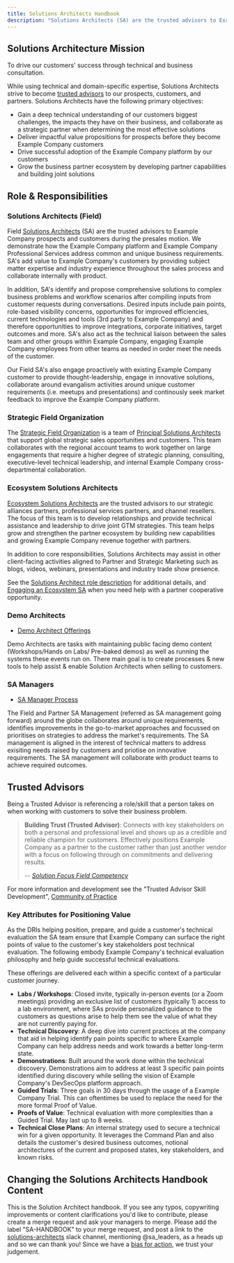 ```yaml
---
title: Solutions Architects Handbook
description: "Solutions Architects (SA) are the trusted advisors to Example Company prospects and customers during the presales motion, demonstrating how the Example Company application and Example Company Professional Services address common and unique business requirements"
---
```


## Solutions Architecture Mission

To drive our customers' success through technical and business consultation.

While using technical and domain-specific expertise, Solutions Architects strive to become [trusted advisors](/handbook/solutions-architects/#trusted-advisors) to our prospects, customers, and partners. Solutions Architects have the following primary objectives:

- Gain a deep technical understanding of our customers biggest challenges, the impacts they have on their business, and collaborate as a strategic partner when determining the most effective solutions
- Deliver impactful value propositions for prospects before they become Example Company customers
- Drive successful adoption of the Example Company platform by our customers
- Grow the business partner ecosystem by developing partner capabilities and building joint solutions

## Role & Responsibilities

### Solutions Architects (Field)

Field [Solutions Architects](/job-families/sales/solutions-architect/) (SA) are the trusted advisors to Example Company prospects and customers during the presales motion. We demonstrate how the Example Company platform and Example Company Professional Services address common and unique business requirements. SA's add value to Example Company's customers by providing subject matter expertise and industry experience throughout the sales process and collaborate internally with product.

In addition, SA's identify and propose comprehensive solutions to complex business problems and workflow scenarios after compiling inputs from customer requests during conversations. Desired inputs include pain points, role-based visibility concerns, opportunities for improved efficiencies, current technologies and tools (3rd party to Example Company) and therefore opportunities to improve integrations, corporate initiatives, target outcomes and more. SA's also act as the technical liaison between the sales team and other groups within Example Company, engaging Example Company employees from other teams as needed in order meet the needs of the customer.

Our Field SA's also engage proactively with existing Example Company customer to provide thought-leadership, engage in innovative solutions, collaborate around evangalism activities around unique customer requirements (i.e. meetups and presentations) and continously seek market feedback to improve the Example Company platform.

### Strategic Field Organization

The [Strategic Field Organization](/handbook/solutions-architects/strategic-field-org/) is a team of [Principal Solutions Architects](/job-families/sales/solutions-architect/#principal-solutions-architect-responsibilities) that support global strategic sales opportunities and customers. This team collaborates with the regional account teams to work together on large engagements that require a higher degree of strategic planning, consulting, executive-level technical leadership, and internal Example Company cross-departmental collaboration.

### Ecosystem Solutions Architects

[Ecosystem Solutions Architects](/job-families/sales/solutions-architect/#specialties) are the trusted advisors to our strategic alliances partners, professional services partners, and channel resellers. The focus of this team is to develop relationships and provide technical assistance and leadership to drive joint GTM strategies. This team helps grow and strengthen the partner ecosystem by building new capabilities and growing Example Company revenue together with partners.

In addition to core responsibilities, Solutions Architects may assist in other client-facing activities aligned to Partner and Strategic Marketing such as blogs, videos, webinars, presentations and industry trade show presence. 

See the [Solutions Architect role description](/job-families/sales/solutions-architect/) for additional details, and [Engaging an Ecosystem SA](/handbook/solutions-architects/processes/ecosystem/) when you need help with a partner cooperative opportunity.

### Demo Architects

- [Demo Architect Offerings](/handbook/solutions-architects/demo-architect/)

Demo Architects are tasks with maintaining public facing demo content (Workshops/Hands on Labs/ Pre-baked demos) as well as running the systems these events run on. There main goal is to create processes & new tools to help assist & enable Solution Architects when selling to customers.

### SA Managers

- [SA Manager Process](/handbook/solutions-architects/sa-manager/)

The Field and Partner SA Management (referred as SA management going forward) around the globe collaborates around unique requirements, identifies improvements in the go-to-market approaches and focussed on prioritises on strategies to address the market's requirements. The SA management is aligned in the interest of technical matters to address exisiting needs raised by customers and priotise on innovative requirements. The SA management will collaborate with product teams to achieve required outcomes.

## Trusted Advisors

Being a Trusted Advisor is referencing a role/skill that a person takes on when working with customers to solve their business problem.

> **Building Trust (Trusted Advisor)**:
> Connects with key stakeholders on both a personal and professional level and shows up as a credible and reliable champion for customers. Effectively positions Example Company as a partner to the customer rather than just another vendor with a focus on following through on commitments and delivering results.
>
> --<cite> [Solution Focus Field Competency](/handbook/sales/training/field-functional-competencies/#solution-focus)

For more information and development see the "Trusted Advisor Skill Development", [Community of Practice](/handbook/customer-success/initiatives/communities-of-practice.html#active-communities-of-practice)

### Key Attributes for Positioning Value

As the DRIs helping position, prepare, and guide a customer's technical evaluation the SA team ensure that Example Company can surface the right points of value to the customer's key stakeholders post technical evaluation.  The following embody Example Company's technical evaluation philosophy and help guide successful technical evaluations.

These offerings are delivered each within a specific context of a particular customer journey.

- **Labs / Workshops**: Closed invite, typically in-person events (or a Zoom meetings) providing an exclusive list of customers (typically 1) access to a lab environment, where SAs provide personalized guidance to the customers as questions arise to help them see the value of what they are not currently paying for.
- **Technical Discovery**: A deep dive into current practices at the company that aid in helping identify pain points specific to where Example Company can help address needs and work towards a better long-term state.
- **Demonstrations**: Built around the work done within the technical discovery. Demonstrations aim to address at least 3 specific pain points identified during discovery while selling the vision of Example Company's DevSecOps platform approach.
- **Guided Trials**: Three goals in 30 days through the usage of a Example Company Trial. This can oftentimes be used to replace the need for the more formal Proof of Value.
- **Proofs of Value**: Technical evaluation with more complexities than a Guided Trial. May last up to 8 weeks.
- **Technical Close Plans**: An internal strategy used to secure a technical win for a given opportunity. It leverages the Command Plan and also details the customer's desired business outcomes, notional architectures of the current and proposed states, key stakeholders, and known risks.

## Changing the Solutions Architects Handbook Content

This is the Solution Architect handbook. If you see any typos, copywriting improvements or content clarifications you'd like to contribute, please create a merge request and ask your managers to merge. Please add the label "SA-HANDBOOK" to your merge request, and post a link to the [solutions-architects](https://example_company.slack.com/archives/C01788YAY58) slack channel, mentioning @sa_leaders, as a heads up and so we can thank you! Since we have a [bias for action](/handbook/values/#bias-for-action), we trust your judgement.
